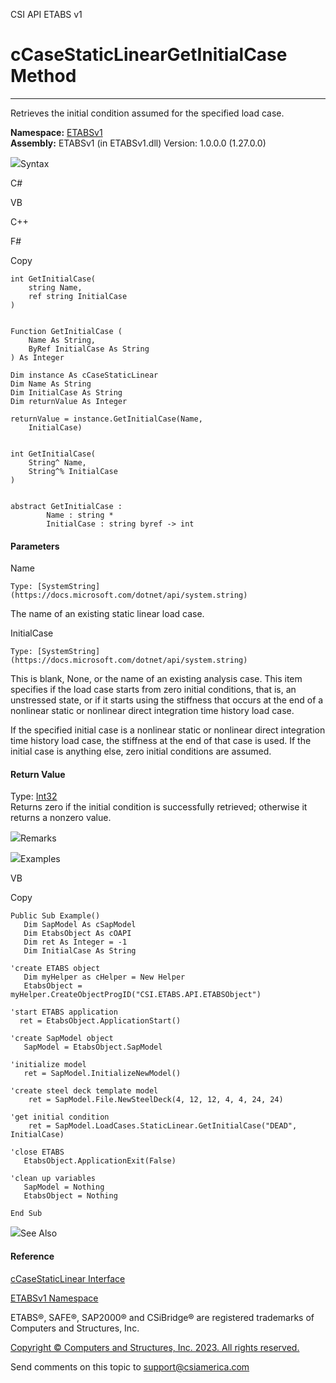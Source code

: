﻿

CSI API ETABS v1

# cCaseStaticLinearGetInitialCase Method  
  
---  
  
Retrieves the initial condition assumed for the specified load case.

**Namespace:** [ETABSv1](2780f1b8-2033-5289-2298-1cdb2a7508d9.htm)  
**Assembly:** ETABSv1 (in ETABSv1.dll) Version: 1.0.0.0 (1.27.0.0)

![](../icons/SectionExpanded.png)Syntax

C#

VB

C++

F#

Copy

    
    
    int GetInitialCase(
    	string Name,
    	ref string InitialCase
    )
    
    
    Function GetInitialCase ( 
    	Name As String,
    	ByRef InitialCase As String
    ) As Integer
    
    Dim instance As cCaseStaticLinear
    Dim Name As String
    Dim InitialCase As String
    Dim returnValue As Integer
    
    returnValue = instance.GetInitialCase(Name, 
    	InitialCase)
    
    
    int GetInitialCase(
    	String^ Name, 
    	String^% InitialCase
    )
    
    
    abstract GetInitialCase : 
            Name : string * 
            InitialCase : string byref -> int 
    

#### Parameters

Name

    Type: [SystemString](https://docs.microsoft.com/dotnet/api/system.string)  
The name of an existing static linear load case.

InitialCase

    Type: [SystemString](https://docs.microsoft.com/dotnet/api/system.string)  
This is blank, None, or the name of an existing analysis case. This item
specifies if the load case starts from zero initial conditions, that is, an
unstressed state, or if it starts using the stiffness that occurs at the end
of a nonlinear static or nonlinear direct integration time history load case.

If the specified initial case is a nonlinear static or nonlinear direct
integration time history load case, the stiffness at the end of that case is
used. If the initial case is anything else, zero initial conditions are
assumed.

#### Return Value

Type: [Int32](https://docs.microsoft.com/dotnet/api/system.int32)  
Returns zero if the initial condition is successfully retrieved; otherwise it
returns a nonzero value.

![](../icons/SectionExpanded.png)Remarks

![](../icons/SectionExpanded.png)Examples

VB

Copy

    
    
    Public Sub Example()
       Dim SapModel As cSapModel
       Dim EtabsObject As cOAPI
       Dim ret As Integer = -1
       Dim InitialCase As String
    
    'create ETABS object
       Dim myHelper as cHelper = New Helper
       EtabsObject = myHelper.CreateObjectProgID("CSI.ETABS.API.ETABSObject")
    
    'start ETABS application
      ret = EtabsObject.ApplicationStart()
    
    'create SapModel object
       SapModel = EtabsObject.SapModel
    
    'initialize model
       ret = SapModel.InitializeNewModel()
    
    'create steel deck template model
        ret = SapModel.File.NewSteelDeck(4, 12, 12, 4, 4, 24, 24)
    
    'get initial condition
        ret = SapModel.LoadCases.StaticLinear.GetInitialCase("DEAD", InitialCase)
    
    'close ETABS
       EtabsObject.ApplicationExit(False)
    
    'clean up variables
       SapModel = Nothing
       EtabsObject = Nothing
    
    End Sub

![](../icons/SectionExpanded.png)See Also

#### Reference

[cCaseStaticLinear Interface](f6b858ea-249e-f79d-4679-b81c04f8660e.htm)

[ETABSv1 Namespace](2780f1b8-2033-5289-2298-1cdb2a7508d9.htm)

ETABS®, SAFE®, SAP2000® and CSiBridge® are registered trademarks of Computers
and Structures, Inc.  

[Copyright © Computers and Structures, Inc. 2023. All rights
reserved.](http://www.csiamerica.com)

Send comments on this topic to
[support@csiamerica.com](mailto:support%40csiamerica.com?Subject=CSI%20API%20ETABS%20v1)

